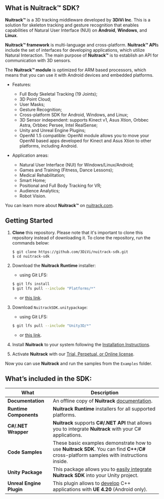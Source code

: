 ## What is Nuitrack™ SDK?

**Nuitrack™** is a 3D tracking middleware developed by **3DiVi Inc**. This is a solution for skeleton tracking and gesture recognition that enables capabilities of Natural User Interface (NUI) on **Android**, **Windows**, and **Linux**.

**Nuitrack™ framework** is multi-language and cross-platform. **Nuitrack™ API**s include the set of interfaces for developing applications, which utilize Natural Interaction. The main purpose of **Nuitrack™** is to establish an API for communication with 3D sensors.

The **Nuitrack™ module** is optimized for ARM based processors, which means that you can use it with Android devices and embedded platforms.

 - Features:
   - Full Body Skeletal Tracking (19 Joints);
   - 3D Point Cloud;
   - User Masks;
   - Gesture Recognition;
   - Cross-platform SDK for Android, Windows, and Linux;
   - 3D Sensor independent: supports Kinect v1, Asus Xtion, Orbbec Astra, Orbbec Persee, Intel RealSense;
   - Unity and Unreal Engine Plugins;
   - OpenNI 1.5 compatible: OpenNI module allows you to move your OpenNI based apps developed for Kinect and Asus Xtion to other platforms, including Android.

 - Application areas:
   - Natural User Interface (NUI) for Windows/Linux/Android;
   - Games and Training (Fitness, Dance Lessons);
   - Medical Rehabilitation;
   - Smart Home;
   - Positional and Full Body Tracking for VR;
   - Audience Analytics;
   - Robot Vision.

You can learn more about **Nuitrack™** on [nuitrack.com](https://nuitrack.com).

## Getting Started

1. **Clone** this repository. Please note that it's important to clone this repository instead of downloading it. To clone the repository, run the commands below: 

   ```bash
   $ git clone https://github.com/3DiVi/nuitrack-sdk.git
   $ cd nuitrack-sdk
   ```
 
2. Download the **Nuitrack Runtime** installer:

   - using Git LFS:

   ```bash
   $ git lfs install
   $ git lfs pull --include "Platforms/*"
   ```

   - or [this link](/Platforms).

3. Download `NuitrackSDK.unitypackage`:
   - using Git LFS:

   ```bash
   $ git lfs pull --include "Unity3D/*"
   ```
  
   - or [this link](/Unity3D).

4. Install **Nuitrack** to your system following the [Installation Instructions](/doc/Install.md).

5. Activate **Nuitrack** with our [Trial, Perpetual, or Online license](https://nuitrack.com/#pricing).

Now you can use **Nuitrack** and run the samples from the `Examples` folder.

## What’s included in the SDK:
| What | Description |
| --------- | ----------- | 
| **Documentation** | An offline copy of **Nuitrack** [documentation](doc/readme.md).||
| **Runtime Components** | **Nuitrack Runtime** installers for all supported platforms. ||
| **C#/.NET Wrapper** | **Nuitrack** supports **C#/.NET API** that allows you to integrate **Nuitrack** with your C# applications. ||
| **Code Samples** | These basic examples demonstrate how to use **Nuitrack SDK**. You can find **C++**/**C#** cross-platform samples with instructions inside. |
| **Unity Package** | This package allows you to [easily integrate](/doc/readme.md#unity-tutorials) **Nuitrack SDK** into your Unity project. |
| **Unreal Engine Plugin** | This plugin allows to [develop](/doc/Unreal_Engine_Tutorial.md) C++ applications with **UE 4.20** (Android only). |